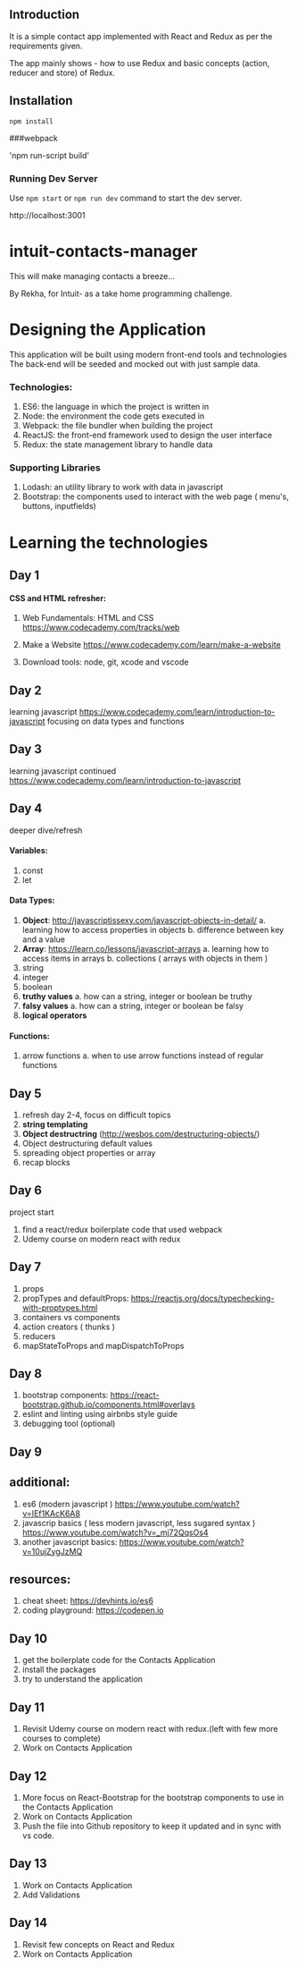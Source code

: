 ## Introduction

It is a simple contact app implemented with React and Redux as per the requirements given.

The app mainly shows - how to use Redux and basic concepts (action, reducer and store) of Redux.


## Installation

`npm install`

###webpack

'npm run-script build'

### Running Dev Server

Use `npm start` or `npm run dev` command to start the dev server.

http://localhost:3001


# intuit-contacts-manager
This will make managing contacts a breeze...

By Rekha, for Intuit- as a take home programming challenge.

# Designing the Application
This application will be built using modern front-end tools and technologies
The back-end will be seeded and mocked out with just sample data.

### Technologies:
 1. ES6: the language in which the project is written in
 2. Node: the environment the code gets executed in
 3. Webpack: the file bundler when building the project
 4. ReactJS: the front-end framework used to design the user interface
 5. Redux: the state management library to handle data
 
  
### Supporting Libraries
 1. Lodash: an utility library to work with data in javascript
 2. Bootstrap: the components used to interact with the web page ( menu's, buttons, inputfields)
  
  
  
# Learning the technologies

## Day 1
#### CSS and HTML refresher:
1. Web Fundamentals: HTML and CSS
https://www.codecademy.com/tracks/web

2. Make a Website
https://www.codecademy.com/learn/make-a-website

3. Download tools: node, git, xcode and vscode

## Day 2
learning javascript
https://www.codecademy.com/learn/introduction-to-javascript
focusing on data types and functions

## Day 3
learning javascript continued
https://www.codecademy.com/learn/introduction-to-javascript


## Day 4
deeper dive/refresh

#### Variables:
1. const 
2. let
#### Data Types:
1. __Object__: http://javascriptissexy.com/javascript-objects-in-detail/
  a. learning how to access properties in objects
  b. difference between key and a value
2. __Array__: https://learn.co/lessons/javascript-arrays
  a. learning how to access items in arrays 
  b. collections ( arrays with objects in them )
3. string
4. integer
5. boolean
6. __truthy values__
  a. how can a string, integer or boolean be truthy
7. __falsy values__
  a. how can a string, integer or boolean be falsy
8. __logical operators__

#### Functions: 
1. arrow functions
  a. when to use arrow functions instead of regular functions
  
## Day 5
1. refresh day 2-4, focus on difficult topics
2. __string templating__ 
3. __Object destructring__ (http://wesbos.com/destructuring-objects/)
4. Object destructuring default values
5. spreading object properties or array
6. recap blocks 

## Day 6
project start
1. find a react/redux boilerplate code that used webpack
2. Udemy course on modern react with redux

## Day 7
1. props
2. propTypes and defaultProps: https://reactjs.org/docs/typechecking-with-proptypes.html 
3. containers vs components
4. action creators ( thunks )
5. reducers
6. mapStateToProps and mapDispatchToProps

## Day 8
1. bootstrap components: https://react-bootstrap.github.io/components.html#overlays
2. eslint and linting using airbnbs style guide
3. debugging tool (optional)


## Day 9

## additional:
1. es6 (modern javascript ) https://www.youtube.com/watch?v=IEf1KAcK6A8
2. javascrip basics ( less modern javascript, less sugared syntax ) https://www.youtube.com/watch?v=_mj72QqsOs4
3. another javascript basics: https://www.youtube.com/watch?v=10ujZygJzMQ


## resources:
1. cheat sheet: https://devhints.io/es6
2. coding playground: https://codepen.io


## Day 10
1. get the boilerplate code for the Contacts Application
2. install the packages
3. try to understand the application

## Day 11
1. Revisit Udemy course on modern react with redux.(left with few more courses to complete)
2. Work on Contacts Application

## Day 12
1. More focus on React-Bootstrap for the bootstrap components to use in the Contacts Application
2. Work on Contacts Application
3. Push the file into Github repository to keep it updated and in sync with vs code.

## Day 13
1. Work on Contacts Application
2. Add Validations

## Day 14
1. Revisit few concepts on React and Redux
2. Work on Contacts Application

